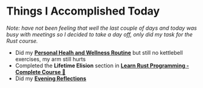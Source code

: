 # Things I Accomplished Today

_Note: have not been feeling that well the last couple of days and today was busy with meetings so I decided to take a day off, only did my task for the Rust course._

- Did my **[Personal Healh and Wellness Routine](../../routines/2024/personal-health-and-wellness-routine-2024-week-8.md)** but still no kettlebell exercises, my arm still hurts
- Completed the **Lifetime Elision** section in **[Learn Rust Programming - Complete Course 🦀](https://www.youtube.com/watch?v=BpPEoZW5IiY)**
- Did my **[Evening Reflections](../../routines/evening-reflections.md)**
